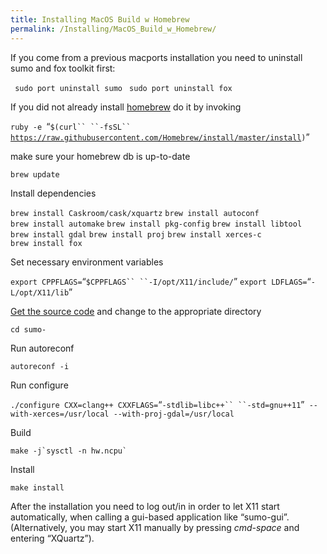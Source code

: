 ```yaml
---
title: Installing MacOS Build w Homebrew
permalink: /Installing/MacOS_Build_w_Homebrew/
---
```


If you come from a previous macports installation you need to uninstall sumo and fox toolkit first:

` sudo port uninstall sumo`
` sudo port uninstall fox`

If you did not already install [homebrew](http://brew.sh) do it by invoking

`ruby -e `“`$(curl`` ``-fsSL`` `[`https://raw.githubusercontent.com/Homebrew/install/master/install`](https://raw.githubusercontent.com/Homebrew/install/master/install)`)`”

make sure your homebrew db is up-to-date

`brew update`

Install dependencies

`brew install Caskroom/cask/xquartz`
`brew install autoconf`
`brew install automake`
`brew install pkg-config`
`brew install libtool`
`brew install gdal`
`brew install proj`
`brew install xerces-c`
`brew install fox`

Set necessary environment variables

`export CPPFLAGS=`“`$CPPFLAGS`` ``-I/opt/X11/include/`”
`export LDFLAGS=`“`-L/opt/X11/lib`”

[Get the source code](/Installing/Linux_Build#Getting_the_source_code "wikilink") and change to the appropriate directory

`cd sumo-`<version>

Run autoreconf

`autoreconf -i`

Run configure

`./configure CXX=clang++ CXXFLAGS=`“`-stdlib=libc++`` ``-std=gnu++11`”` --with-xerces=/usr/local --with-proj-gdal=/usr/local`

Build

`` make -j`sysctl -n hw.ncpu` ``

Install

`make install`

After the installation you need to log out/in in order to let X11 start automatically, when calling a gui-based application like “sumo-gui”. (Alternatively, you may start X11 manually by pressing *cmd-space* and entering “XQuartz”).